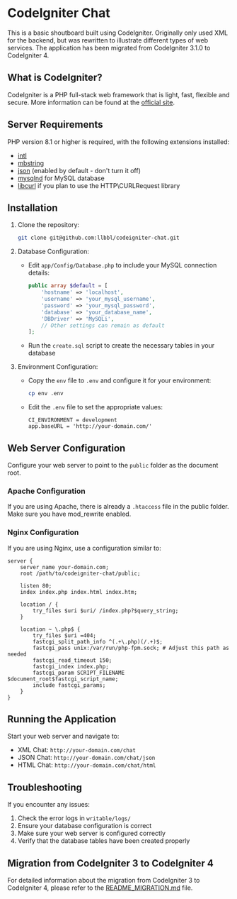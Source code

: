 # CodeIgniter Chat

This is a basic shoutboard built using CodeIgniter. Originally only used XML for the backend, 
but was rewritten to illustrate different types of web services. The application has been migrated from 
CodeIgniter 3.1.0 to CodeIgniter 4.

## What is CodeIgniter?

CodeIgniter is a PHP full-stack web framework that is light, fast, flexible and secure.
More information can be found at the [official site](https://codeigniter.com).

## Server Requirements

PHP version 8.1 or higher is required, with the following extensions installed:

- [intl](http://php.net/manual/en/intl.requirements.php)
- [mbstring](http://php.net/manual/en/mbstring.installation.php)
- [json](http://php.net/manual/en/json.installation.php) (enabled by default - don't turn it off)
- [mysqlnd](http://php.net/manual/en/mysqlnd.install.php) for MySQL database
- [libcurl](http://php.net/manual/en/curl.requirements.php) if you plan to use the HTTP\CURLRequest library

## Installation

1. Clone the repository:
   ```bash
   git clone git@github.com:llbbl/codeigniter-chat.git
   ```

2. Database Configuration:
   - Edit `app/Config/Database.php` to include your MySQL connection details:
     ```php
     public array $default = [
         'hostname' => 'localhost',
         'username' => 'your_mysql_username',
         'password' => 'your_mysql_password',
         'database' => 'your_database_name',
         'DBDriver' => 'MySQLi',
         // Other settings can remain as default
     ];
     ```
   - Run the `create.sql` script to create the necessary tables in your database

3. Environment Configuration:
   - Copy the `env` file to `.env` and configure it for your environment:
     ```bash
     cp env .env
     ```
   - Edit the `.env` file to set the appropriate values:
     ```
     CI_ENVIRONMENT = development
     app.baseURL = 'http://your-domain.com/'
     ```

## Web Server Configuration

Configure your web server to point to the `public` folder as the document root.

### Apache Configuration

If you are using Apache, there is already a `.htaccess` file in the public folder. Make sure you have mod_rewrite enabled.

### Nginx Configuration

If you are using Nginx, use a configuration similar to:

```
server {
    server_name your-domain.com;
    root /path/to/codeigniter-chat/public;

    listen 80;
    index index.php index.html index.htm;

    location / {
        try_files $uri $uri/ /index.php?$query_string;
    }

    location ~ \.php$ {
        try_files $uri =404;
        fastcgi_split_path_info ^(.+\.php)(/.+)$;
        fastcgi_pass unix:/var/run/php-fpm.sock; # Adjust this path as needed
        fastcgi_read_timeout 150;
        fastcgi_index index.php;
        fastcgi_param SCRIPT_FILENAME $document_root$fastcgi_script_name;
        include fastcgi_params;
    }
}
```

## Running the Application

Start your web server and navigate to:

- XML Chat: `http://your-domain.com/chat`
- JSON Chat: `http://your-domain.com/chat/json`
- HTML Chat: `http://your-domain.com/chat/html`

## Troubleshooting

If you encounter any issues:

1. Check the error logs in `writable/logs/`
2. Ensure your database configuration is correct
3. Make sure your web server is configured correctly
4. Verify that the database tables have been created properly

## Migration from CodeIgniter 3 to CodeIgniter 4

For detailed information about the migration from CodeIgniter 3 to CodeIgniter 4, please refer to the [README_MIGRATION.md](README_MIGRATION.md) file.

